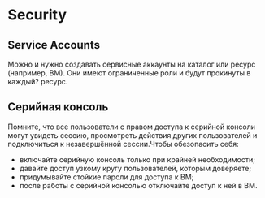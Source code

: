 # Security

## Service Accounts

Можно и нужно создавать сервисные аккаунты на каталог или ресурс (например, ВМ). Они имеют ограниченные роли и будут прокинуты в каждый? ресурс.

## Серийная консоль

Помните, что все пользователи с правом доступа к серийной консоли могут увидеть сессию, просмотреть действия других пользователей и подключиться к незавершённой сессии.Чтобы обезопасить себя:

* включайте серийную консоль только при крайней необходимости;
* давайте доступ узкому кругу пользователей, которым доверяете;
* придумывайте стойкие пароли для доступа к ВМ;
* после работы с серийной консолью отключайте доступ к ней в ВМ.

